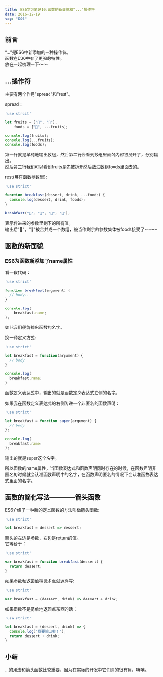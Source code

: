 ```yaml
---
title: ES6学习笔记10:函数的新面貌和"..."操作符
date: 2016-12-19
tag: "ES6"
---
```

## 前言
“...”是ES6中新添加的一种操作符。      
函数在ES6中有了更强的特性。      
放在一起梳理一下～～    
     
## ...操作符
主要有两个作用"spread"和"rest"。    
    
spread：   
    
```js
'use strcit'

let fruits = ["🍎", "🍌"],
    foods = ["🍰", ...fruits];

console.log(fruits);
console.log(...fruits);
console.log(foods);
```

第一行就是单纯地输出数组，然后第二行会看到数组里面的内容被展开了，分别输出。     
然后第三行我们可以看到fruits是先被拆开然后放进数组foods里面去的。    

rest(用在函数参数里):    

```js
'use strict'

function breakfast(dessert, drink, ...foods) {
  console.log(dessert, drink, foods);
}

breakfast("🍰", "🍎", "🍹", "🍐");
```

表示传进来的参数里剩下的所有值。     
输出后"🍹"，"🍐"被合并成一个数组，被当作剩余的参数集体被foods接受了～～～    
     
## 函数的新面貌

### ES6为函数新添加了name属性
看一段代码：    
  
```js
'use strict'

function breakfast(argument) {
  // body...
}

console.log(
    breakfast.name;
);
```

如此我们便能输出函数的名字。    

换一种定义方式:    
    
```js
'use strict'

let breakfast = function(argument) {
  // body
} 

console.log(
  breakfast.name;
)
```

函数定义表达式中，输出的就是函数定义表达式左侧的名字。    
    
如果我在函数定义表达式的右侧传递一个非匿名的函数声明：    
    
```js
'use strict'

let breakfast = function super(argument) {
  // body
};

console.log(
  breakfast.name;
);
```
输出的就是super这个名字。    
   
所以函数的name属性，当函数表达式和函数声明同时存在的时候，在函数声明非匿名的时候就会认准函数声明中的名字，在函数声明匿名的情况下会认准函数表达式里面的名字。     

## 函数的简化写法————箭头函数
ES6介绍了一种新的定义函数的方法叫做箭头函数:      
    
```js
'use strict'

let breakfast = dessert => dessert;
```

箭头的左边是参数，右边是return的值。    
它等价于：    
    
```js
'use strict'

var breakfast = function breakfast(dessert) {
  return dessert;
}
```

如果参数和返回值稍微多点就这样写:    

```js
'use strict'

var breakfast = (dessert, drink) => dessert + drink;
```

如果函数不是简单地返回点东西的话：   
   
```js
'use strict'

let breakfast = (dessert, drink) => {
  console.log("我要输出啦！");
  return dessert + drink;
}
```

## 小结
...的用法和箭头函数比较重要，因为在实际的开发中它们真的很有用，嘻嘻。






